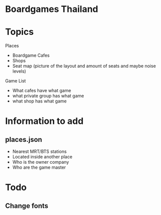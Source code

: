 # Boardgames Thailand

# Topics

Places
 - Boardgame Cafes
 - Shops
 - Seat map (picture of the layout and amount of seats and maybe noise levels)


Game List 
 - What cafes have what game
 - what private group has what game
 - what shop has what game

# Information to add

## places.json

- Nearest MRT/BTS stations
- Located inside another place
- Who is the owner company
- Who are the game master


# Todo

## Change fonts

